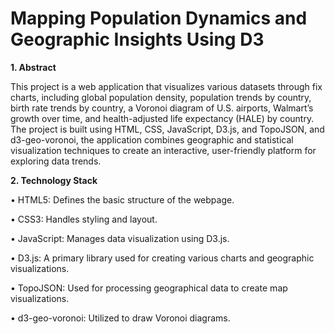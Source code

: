 <h1>Mapping Population Dynamics and Geographic Insights Using D3</h1>


**1. Abstract**

This project is a web application that visualizes various datasets through fix charts, including global population density, population trends by country, birth rate trends by country, a Voronoi diagram of U.S. airports, Walmart’s growth over time, and health-adjusted life expectancy (HALE) by country. The project is built using HTML, CSS, JavaScript, D3.js, and TopoJSON, and d3-geo-voronoi, the application combines geographic and statistical visualization techniques to create an interactive, user-friendly platform for exploring data trends.


**2. Technology Stack**

•	HTML5: Defines the basic structure of the webpage.

•	CSS3: Handles styling and layout.

•	JavaScript: Manages data visualization using D3.js.

•	D3.js: A primary library used for creating various charts and geographic visualizations.

•	TopoJSON: Used for processing geographical data to create map visualizations.

•	d3-geo-voronoi: Utilized to draw Voronoi diagrams.

